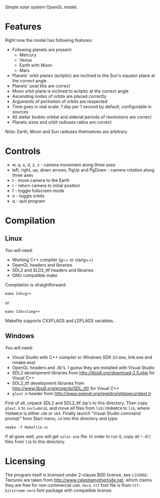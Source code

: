 Simple solar system OpenGL model.

Features
========

Right now the model has following features:

* Following planets are present:
    - Mercury
    - Venus
    - Earth with Moon
    - Mars
* Planets' orbit planes (ecliptic) are inclined to the Sun's equator plane at the correct angle
* Planets' axial tilts are correct
* Moon orbit plane is inclined to ecliptic at the correct angle
* Ascending nodes of orbits are placed correctly
* Arguments of perihelion of orbits are respected
* Time goes in real scale: 1 day per 1 second by default, configurable in sources
* All stellar bodies orbital and siderial periods of revolutions are correct
* Planets sizes and orbit radiuses ratios are correct

*Note*: Earth, Moon and Sun radiuses themselves are arbitrary

Controls
========

* w, a, s, d, z, x - camera movement along three axes
* left, right, up, down arrows, PgUp and PgDown - camera rotation along three axes
* t - move camera to the Earth
* r - return camera to initial position
* f - toggle fullscreen mode
* o - toggle orbits
* q - quit program

Compilation
===========

Linux
-----

You will need:

* Working C++ compiler (g++ or clang++)
* OpenGL headers and libraries
* SDL2 and SLD2_ttf headers and libraries
* GNU compatible make

Compilation is straightforward:

    make CXX=g++

or

    make CXX=clang++

Makefile supports CXXFLAGS and LDFLAGS variables.

Windows
-------

You will need:

* Visual Studio with C++ compiler or Windows SDK (cl.exe, link.exe and nmake.exe)
* OpenGL headers and .lib's. I guess they are installed with Visual Studio
* SDL2 development libraries from <http://libsdl.org/download-2.0.php> for Visual C++
* SDL2_ttf development libraries from <http://www.libsdl.org/projects/SDL_ttf/> for Visual C++
* `glext.h` header from <http://www.opengl.org/registry/oldspecs/glext.h>

First of all, unpack SDL2 and SDL2_ttf zip's to this directory. Then copy `glext.h` to `include\GL` and move all files from `lib\YOURARCH` to `lib`, where `YOURARCH` is either `x86` or `x64`. Finally launch "Visual Studio command prompt" from Start menu, `cd` into this directory and type:

    nmake -f Makefile.vc

If all goes well, you will get `solar.exe` file. In order to run it, copy all `*.dll` files from `lib` to this directory.

Licensing
=========

The program itself is licensed under 2-clause BSD license, see `LICENSE`. Textures are taken from <http://www.celestiamotherlode.net>, which claims they are free for non-commercial use. `Vera.ttf` font file is from `ttf-bitstream-vera` font package with compatible license.
